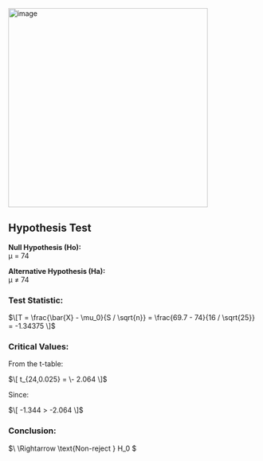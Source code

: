<img width="400" alt="image" src="https://github.com/user-attachments/assets/fb3678a8-910f-4629-af5d-5d28919c6dc1" />  

## Hypothesis Test

**Null Hypothesis (Ho):**  
μ = 74   

**Alternative Hypothesis (Ha):**  
μ ≠ 74

### Test Statistic:

$\[T = \frac{\bar{X} - \mu_0}{S / \sqrt{n}} = \frac{69.7 - 74}{16 / \sqrt{25}} = -1.34375 \]$

### Critical Values:

From the t-table:

$\[ t_{24,0.025} = \- 2.064 \]$

Since:

$\[ -1.344 > -2.064 \]$

### Conclusion:

$\ \Rightarrow \text{Non-reject } H_0 \$
